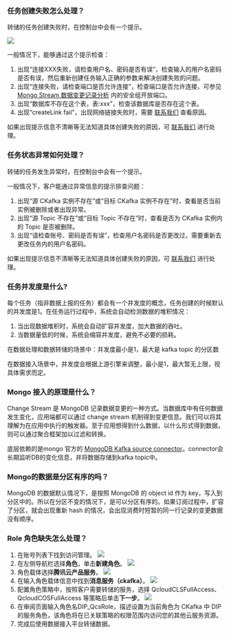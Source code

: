 ### 任务创建失败怎么处理？

转储的任务创建失败时，在控制台中会有一个提示。

![](https://qcloudimg.tencent-cloud.cn/raw/92c1f33662a6930e90d484b1f0700753.png)        

一般情况下，能够通过这个提示检查：

1. 出现“连接XXX失败，请检查用户名、密码是否有误”，检查输入的用户名密码是否有误，然后重新创建任务输入正确的参数来解决创建失败的问题。
2. 出现“连接失败，请检查端口是否允许连接”，检查端口是否允许连接，可参见 [Mongo Stream 数据变更记录分析](https://cloud.tencent.com/document/product/1591/74509) 内的安全组开放端口。
3. 出现“数据库不存在这个表，表:xxx”，检查该数据库是否存在这个表。
4. 出现“createLink fail”，出现网络链接失败时，需要 [联系我们](https://cloud.tencent.com/online-service?from=connect-us) 查看原因。

如果出现提示信息不清晰等无法知道具体创建失败的原因，可 [联系我们](https://cloud.tencent.com/online-service?from=connect-us) 进行处理。



### 任务状态异常如何处理？

转储的任务发生异常时，在控制台中会有一个提示。

一般情况下，客户能通过异常信息的提示排查问题：

1. 出现“源 CKafka 实例不存在”或“目标 CKafka 实例不存在”时，查看是否当前实例被删除或者出现异常。
2. 出现“源 Topic 不存在”或“目标 Topic 不存在”时，查看是否为 CKafka 实例内的 Topic 是否被删除。
3. 出现“请检查账号、密码是否有误”，检查用户名密码是否更改过，需要重新去更改任务内的用户名密码。

如果出现提示信息不清晰等无法知道具体创建失败的原因，可 [联系我们](https://cloud.tencent.com/online-service?from=connect-us) 进行处理。





### 任务并发度是什么?

每个任务（指非数据上报的任务）都会有一个并发度的概念，任务创建的时候默认的并发度是1。在任务运行过程中，系统会自动检测数据的堆积情况：

1. 当出现数据堆积时，系统会自动扩容并发度，加大数据的吞吐。
2. 当数据量低的时候，系统会缩容并发度，避免不必要的损耗。

在数据处理和数据转储的场景中：并发度最小是1，最大是 kafka topic 的分区数

在数据接入场景中，并发度会根据上游引擎来调整，最小是1，最大暂无上限，视具体需求而定。





### Mongo 接入的原理是什么？

Change Stream 是 MongoDB 记录数据变更的一种方式。当数据库中有任何数据发生变化，应用端都可以通过 change stream 机制得到变更信息。我们可以将其理解为在应用中执行的触发器。至于应用想得到什么数据，以什么形式得到数据，则可以通过聚合框架加以过滤和转换。

底层依赖的是mongo 官方的 [MongoDB Kafka source connector](https://docs.mongodb.com/kafka-connector/current/source-connector/)。connector会长期监听DB的变化信息，并将数据存储到kafka topic中。



### Mongo的数据是分区有序的吗？

MongoDB 的数据默认情况下，是按照 MongoDB 的 object id 作为 key，写入到分区中的。所以在分区不变的情况下，是可以分区有序的。如果订阅过程中，扩容了分区，就会出现重新 hash 的情况，会出现消费时短暂的同一行记录的变更数据没有顺序。

### Role 角色缺失怎么处理？

1. 在账号列表下找到访问管理。
   ![](https://qcloudimg.tencent-cloud.cn/raw/feae85dcdbfc41c1b7f83450d9d12183.png)        
2. 在左侧导航栏选择**角色**，单击**新建角色**。
   ![](https://qcloudimg.tencent-cloud.cn/raw/2e1978179e04e213e26ac9b18e798aaf.png)        
3. 角色载体选择**腾讯云产品服务**。
   ![](https://qcloudimg.tencent-cloud.cn/raw/aa050f1eafe714c17c96398f0218e233.png)    
4. 在输入角色载体信息中找到**消息服务（ckafka）**。
   ![](https://qcloudimg.tencent-cloud.cn/raw/a023c5c9eb5b027494a148d68f8d654a.png)        
5. 配置角色策略中，按照客户需要转储的服务，选择 QcloudCLSFullAccess、QcloudCOSFullAccess 等策略后单击**下一步**。
   ![](https://qcloudimg.tencent-cloud.cn/raw/6f90b2d78f3f23cad1f7f1d515af0b83.png)                   
6. 在审阅页面输入角色名DIP_QcsRole，描述设置为当前角色为 CKafka 中 DIP 的服务角色，该角色将在已关联策略的权限范围内访问您的其他云服务资源。                  
7. 完成后使用数据接入平台转储数据。

